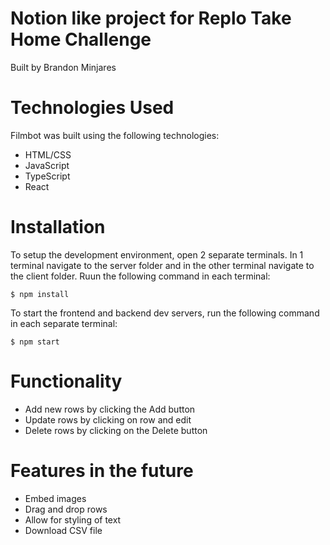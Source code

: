 # Notion like project for Replo Take Home Challenge
Built by Brandon Minjares

# Technologies Used
Filmbot was built using the following technologies:

* HTML/CSS
* JavaScript
* TypeScript
* React

# Installation
To setup the development environment, open 2 separate terminals. In 1 terminal navigate to the server folder and in the other terminal navigate to the client folder. Ruun the following command in each terminal:
      
    $ npm install

To start the frontend and backend dev servers, run the following command in each separate terminal:
    
    $ npm start

# Functionality
* Add new rows by clicking the Add button
* Update rows by clicking on row and edit
* Delete rows by clicking on the Delete button

# Features in the future
* Embed images
* Drag and drop rows
* Allow for styling of text
* Download CSV file